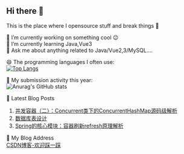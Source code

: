 ## Hi there 👋
This is the place where I opensource stuff and break things 🤣

🔭  I’m currently working on something cool 😉  
🌱  I’m currently learning Java,Vue3  
💬  Ask me about anything related to Java/Vue2,3/MySQL....  

😄 The programming languages ​​I often use:  
[![Top Langs](https://github-readme-stats.vercel.app/api/top-langs/?username=belongwithme&layout=compact)](https://github.com/anuraghazra/github-readme-stats)  

🔭 My submission activity this year:  
![Anurag's GitHub stats](https://github-readme-stats.vercel.app/api?username=belongwithme&show_icons=true&theme=tokyonight)  

📕  Latest Blog Posts  
1. [并发容器（二）：Concurrent类下的ConcurrentHashMap源码级解析](https://blog.csdn.net/qq_45852626/article/details/126124080?spm=1001.2014.3001.5502)
2. [数据库表设计](https://blog.csdn.net/qq_45852626/article/details/137580987?spm=1001.2014.3001.5502)
3. [Spring的核心模块：容器刷新refresh原理解析](https://blog.csdn.net/qq_45852626/article/details/129447982?spm=1001.2014.3001.5502)

📕  My Blog Address  
[CSDN博客-欢迎踩一踩](https://blog.csdn.net/qq_45852626?spm=1000.2115.3001.5343)
